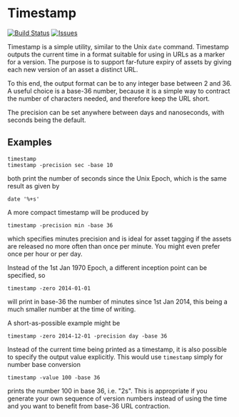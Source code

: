 # Timestamp

[![Build Status](https://travis-ci.org/rickb777/timestamp.svg?branch=master)](https://travis-ci.org/rickb777/timestamp/builds)
[![Issues](https://img.shields.io/github/issues/rickb777/timestamp.svg)](https://github.com/rickb777/timestamp/issues)

Timestamp is a simple utility, similar to the Unix `date` command. Timestamp outputs the current time in a format
suitable for using in URLs as a marker for a version. The purpose is to support far-future expiry of assets
by giving each new version of an asset a distinct URL.

To this end, the output format can be to any integer base between 2 and 36. A useful choice is a base-36 number,
because it is a simple way to contract the number of characters needed, and therefore keep the URL short.

The precision can be set anywhere between days and nanoseconds, with seconds being the default.

## Examples

    timestamp
    timestamp -precision sec -base 10

both print the number of seconds since the Unix Epoch, which is the same result as given by

    date '%+s'

A more compact timestamp will be produced by

    timestamp -precision min -base 36

which specifies minutes precision and is ideal for asset tagging if the assets are released no more 
often than once per minute. You might even prefer once per hour or per day.

Instead of the 1st Jan 1970 Epoch, a different inception point can be specified, so

    timestamp -zero 2014-01-01

will print in base-36 the number of minutes since 1st Jan 2014, this being a much smaller number at
the time of writing.

A short-as-possible example might be

    timestamp -zero 2014-12-01 -precision day -base 36

Instead of the current time being printed as a timestamp, it is also possible to specify the 
output value explicitly. This would use `timestamp` simply for number base conversion

    timestamp -value 100 -base 36

prints the number 100 in base 36, i.e. "2s". This is appropriate if you generate your own sequence of version numbers instead of using the time and you want to benefit from base-36 URL contraction.
